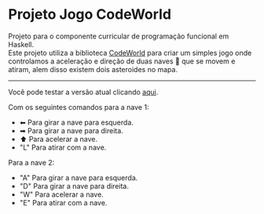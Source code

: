 # Projeto Jogo CodeWorld
Projeto para o componente curricular de programação funcional em Haskell.  
Este projeto utiliza a biblioteca [CodeWorld](https://code.world/haskell#) para criar um simples jogo onde controlamos a aceleração e direção de duas naves 🚀 que se movem e atiram, alem disso existem dois asteroides no mapa.  
***
Você pode testar a versão atual clicando [aqui](https://code.world/run.html?mode=haskell&dhash=DZK5aNQO9OfUtKKBEPSgdNQ).  

Com os seguintes comandos para a nave 1:  
- ⬅ Para girar a nave para esquerda.
- ➡ Para girar a nave para direita.
- ⬆ Para acelerar a nave.
- "L" Para atirar com a nave.

Para a nave 2:
- "A" Para girar a nave para esquerda.
- "D" Para girar a nave para direita.
- "W" Para acelerar a nave.
- "E" Para atirar com a nave. 